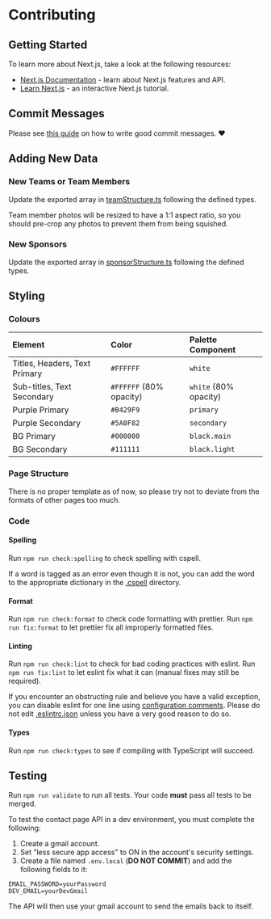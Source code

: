 # Contributing

## Getting Started

To learn more about Next.js, take a look at the following resources:

- [Next.js Documentation](https://nextjs.org/docs) - learn about Next.js features and API.
- [Learn Next.js](https://nextjs.org/learn) - an interactive Next.js tutorial.

## Commit Messages

Please see [this guide](https://cbea.ms/git-commit/) on how to write good commit messages. :heart:

## Adding New Data

### New Teams or Team Members

Update the exported array in [teamStructure.ts](../src/utils/teamStructure.ts) following the defined types.

Team member photos will be resized to have a 1:1 aspect ratio, so you should pre-crop any photos to prevent them from
being squished.

### New Sponsors

Update the exported array in [sponsorStructure.ts](../src/utils/sponsorStructure.ts) following the defined types.

## Styling

### Colours

| Element                       | Color                   | Palette Component     |
| :---------------------------- | :---------------------- | :-------------------- |
| Titles, Headers, Text Primary | `#FFFFFF`               | `white`               |
| Sub-titles, Text Secondary    | `#FFFFFF` (80% opacity) | `white` (80% opacity) |
| Purple Primary                | `#B429F9`               | `primary`             |
| Purple Secondary              | `#5A0F82`               | `secondary`           |
| BG Primary                    | `#000000`               | `black.main`          |
| BG Secondary                  | `#111111`               | `black.light`         |

### Page Structure

There is no proper template as of now, so please try not to deviate from the formats of other pages too much.

### Code

#### Spelling

Run `npm run check:spelling` to check spelling with cspell.

If a word is tagged as an error even though it is not, you can add the word to the appropriate dictionary in the
[.cspell](../.cspell) directory.

#### Format

Run `npm run check:format` to check code formatting with prettier. Run `npm run fix:format` to let prettier fix all
improperly formatted files.

#### Linting

Run `npm run check:lint` to check for bad coding practices with eslint. Run `npm run fix:lint` to let eslint fix what it
can (manual fixes may still be required).

If you encounter an obstructing rule and believe you have a valid exception, you can disable eslint for one line using
[configuration comments](https://eslint.org/docs/user-guide/configuring/rules#disabling-rules). Please do not edit
[.eslintrc.json](../.eslintrc.json) unless you have a very good reason to do so.

#### Types

Run `npm run check:types` to see if compiling with TypeScript will succeed.

## Testing

Run `npm run validate` to run all tests. Your code **must** pass all tests to be merged.

To test the contact page API in a dev environment, you must complete the following:

1. Create a gmail account.
2. Set "less secure app access" to ON in the account's security settings.
3. Create a file named `.env.local` (**DO NOT COMMIT**) and add the following fields to it:

```dotenv
EMAIL_PASSWORD=yourPassword
DEV_EMAIL=yourDevGmail
```

The API will then use your gmail account to send the emails back to itself.
